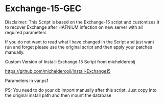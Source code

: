 # Exchange-15-GEC

Disclaimer:
This Script is based on the Exchange-15 script and customizes it to recover Exchange after HAFNIUM infection on new server with all required parameters

If you do not want to read what I have changed in the Script and just want run and forget please use the original script and then apply your patches manually.

Custom Version of Install-Exchange 15 Script from michelderooij

https://github.com/michelderooij/Install-Exchange15

Parameters in var.ps1

PS: You need to do your db import manually after this script. Just copy into the original install path and then mount the database
